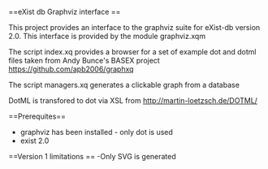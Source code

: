 ==eXist db Graphviz interface ==

This project provides an interface to the graphviz suite for eXist-db version 2.0. This interface is provided by the module graphviz.xqm

The script index.xq provides a browser for a set of example dot and dotml files taken from 
Andy Bunce's BASEX project https://github.com/apb2006/graphxq 

The script managers.xq generates a clickable graph from a database

DotML is transfored to dot via XSL from http://martin-loetzsch.de/DOTML/ 

==Prerequites==
- graphviz has been installed - only dot is used
- exist 2.0 

==Version 1 limitations ==
-Only SVG is generated
